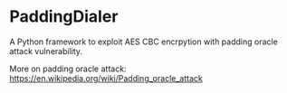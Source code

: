# PaddingDialer
A Python framework to exploit AES CBC encrpytion with padding oracle attack vulnerability.

More on padding oracle attack:
https://en.wikipedia.org/wiki/Padding_oracle_attack

